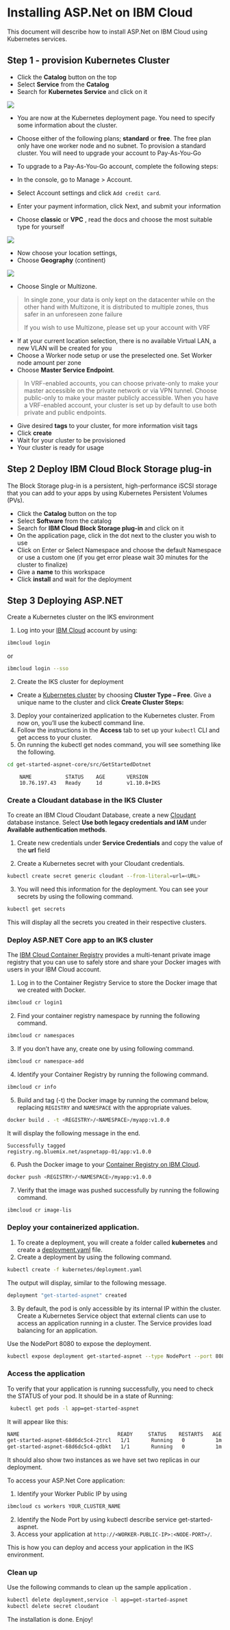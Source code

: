# Installing ASP.Net on IBM Cloud

This document will describe how to install ASP.Net on IBM Cloud using Kubernetes services.

## Step 1 - provision Kubernetes Cluster

- Click the **Catalog** button on the top
- Select **Service** from the **Catalog**
- Search for **Kubernetes Service** and click on it


![](asp.net%20ibm%20cloud_html_46d1c04e26ba5eea.png)


- You are now at the Kubernetes deployment page. You need to specify some information about the cluster.

- Choose either of the following plans; **standard** or **free**. The free plan only have one worker node and no subnet. To provision a standard cluster. You will need to upgrade your account to Pay-As-You-Go
- To upgrade to a Pay-As-You-Go account, complete the following steps:
- In the console, go to Manage > Account.
- Select Account settings and click `Add credit card`.
- Enter your payment information, click Next, and submit your information
- Choose **classic** or **VPC** , read the docs and choose the most suitable type for yourself

![](asp.net%20ibm%20cloud_html_4d3a968071544952.png)

- Now choose your location settings,
- Choose **Geography** (continent)

![](asp.net%20ibm%20cloud_html_72496e6b0b2c820d.png)

- Choose Single or Multizone. 

> In single zone, your data is only kept on the datacenter while on the other hand with Multizone, it is distributed to multiple zones, thus safer in an unforeseen zone failure
>
> If you wish to use Multizone, please set up your account with VRF
> 

- If at your current location selection, there is no available Virtual LAN, a new VLAN will be created for you
- Choose a Worker node setup or use the preselected one. Set Worker node amount per zone
- Choose **Master Service Endpoint**. 

> In VRF-enabled accounts, you can choose private-only to make your master accessible on the private network or via VPN tunnel. Choose public-only to make your master publicly accessible. When you have a VRF-enabled account, your cluster is set up by default to use both private and public endpoints.
   
- Give desired **tags** to your cluster, for more information visit tags
- Click **create**
- Wait for your cluster to be provisioned
- Your cluster is ready for usage

## Step 2 Deploy IBM Cloud Block Storage plug-in

The Block Storage plug-in is a persistent, high-performance iSCSI storage that you can add to your apps by using Kubernetes Persistent Volumes (PVs).

- Click the **Catalog** button on the top
- Select **Software** from the catalog
- Search for **IBM Cloud Block Storage plug-in** and click on it
- On the application page, click in the dot next to the cluster you wish to use
- Click on Enter or Select Namespace and choose the default Namespace or use a custom one (if you get error please wait 30 minutes for the cluster to finalize)
- Give a **name** to this workspace
- Click **install** and wait for the deployment

## Step 3 Deploying ASP.NET

Create a Kubernetes cluster on the IKS environment

1. Log into your [IBM Cloud](https://cloud.ibm.com/login?cm_sp=ibmdev-_-developer-tutorials-_-cloudreg) account by using:

```sh
ibmcloud login
```
or 

```sh
ibmcloud login --sso
```

2. Create the IKS cluster for deployment

- Create a [Kubernetes cluster](https://cloud.ibm.com/containers-kubernetes/overview) by choosing **Cluster Type – Free**. Give a unique name to the cluster and click **Create Cluster Steps:**

3. Deploy your containerized application to the Kubernetes cluster. From now on, you’ll use the kubectl command line.
4. Follow the instructions in the **Access** tab to set up your `kubectl` CLI and get access to your cluster.
5. On running the kubectl get nodes command, you will see something like the following.

```sh 
cd get-started-aspnet-core/src/GetStartedDotnet 
```
```
    NAME           STATUS    AGE       VERSION
    10.76.197.43   Ready     1d        v1.10.8+IKS
```

### Create a Cloudant database in the IKS Cluster

To create an IBM Cloud Cloudant Database, create a new [Cloudant](https://cloud.ibm.com/catalog/services/cloudant) database instance. Select **Use both legacy credentials and IAM** under **Available authentication methods**.

1. Create new credentials under **Service Credentials** and copy the value of the **url** field

2. Create a Kubernetes secret with your Cloudant credentials.

```sh
kubectl create secret generic cloudant --from-literal=url=<URL>
```

3. You will  need this information for the deployment. You can see your secrets by using the following command.

```sh
kubectl get secrets
```

This will display all the secrets you created in their respective clusters.

### Deploy ASP.NET Core app to an IKS cluster

The [IBM Cloud Container Registry](https://cloud.ibm.com/kubernetes/catalog/registry) provides a multi-tenant private image registry that you can use to safely store and share your Docker images with users in your IBM Cloud account.

1. Log in to the Container Registry Service to store the Docker image that we created with Docker.

```sh
ibmcloud cr login1
```

2. Find your container registry namespace by running the following command.

```sh
ibmcloud cr namespaces
```

3. If you don’t have any, create one by using following command.

```sh
ibmcloud cr namespace-add 
```

4. Identify your Container Registry by running the following command.

```sh
ibmcloud cr info 
```

5. Build and tag (-t) the Docker image by running the command below, replacing `REGISTRY` and `NAMESPACE` with the appropriate values.

```sh
docker build . -t <REGISTRY>/<NAMESPACE>/myapp:v1.0.0
```

It will display the following message in the end.


```
Successfully tagged 
registry.ng.bluemix.net/aspnetapp-01/app:v1.0.0
```

6. Push the Docker image to your [Container Registry on IBM Cloud](https://cloud.ibm.com/docs/services/Registry?topic=registry-index#index).


```sh
docker push <REGISTRY>/<NAMESPACE>/myapp:v1.0.0
```

7. Verify that the image was pushed successfully by running the following command.

```sh
ibmcloud cr image-lis
```

### Deploy your containerized application.

1. To create a deployment, you will create a folder called **kubernetes** and create a [deployment.yaml](https://github.ibm.com/Nidhi-N-Shah/ASP.NET-CORE-App-Deployment-in-IKS/blob/master/Kubernetes/deployment.yaml) file.
2. Create a deployment by using the following command.

```sh
kubectl create -f kubernetes/deployment.yaml
```
The output will display, similar to the following message.

```sh
deployment "get-started-aspnet" created
```


3. By default, the pod is only accessible by its internal IP within the cluster. Create a Kubernetes Service object that external clients can use to access an application running in a cluster. The Service provides load balancing for an application.

Use the NodePort 8080 to expose the deployment.

```sh
kubectl expose deployment get-started-aspnet --type NodePort --port 8080 --target-port 8080
```

### Access the application

To verify that your application is running successfully, you need to check the STATUS of your pod. It should be in a state of Running:

```sh
 kubectl get pods -l app=get-started-aspnet
```

It will appear like this:

```sh
NAME                                READY     STATUS    RESTARTS   AGE
get-started-aspnet-68d6dc5c4-2trcl   1/1       Running   0          1m
get-started-aspnet-68d6dc5c4-qdbkt   1/1       Running   0          1m
```

It should also show two instances as we have set two replicas in our deployment.

To access your ASP.Net Core application:

1. Identify your Worker Public IP by using 

```sh
ibmcloud cs workers YOUR_CLUSTER_NAME
```

2. Identify the Node Port by using kubectl describe service get-started-aspnet.
3. Access your application at `http://<WORKER-PUBLIC-IP>:<NODE-PORT>/`.

This is how you can deploy and access your application in the IKS environment.

### Clean up

Use the following commands to clean up the sample application .

```sh
kubectl delete deployment,service -l app=get-started-aspnet
kubectl delete secret cloudant
```
The installation is done. Enjoy!
